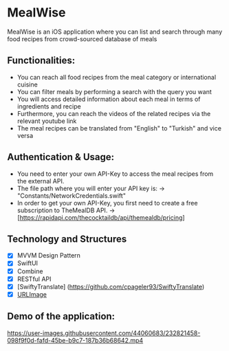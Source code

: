 # MealWise
MealWise is an iOS application where you can list and search through many food recipes from crowd-sourced database of meals

## Functionalities:
  - You can reach all food recipes from the meal category or international cuisine
  - You can filter meals by performing a search with the query you want
  - You will access detailed information about each meal in terms of ingredients and recipe 
  - Furthermore, you can reach the videos of the related recipes via the relevant youtube link
  - The meal recipes can be translated from "English" to "Turkish" and vice versa
  
## Authentication & Usage:
* You need to enter your own API-Key to access the meal recipes from the external API. 
* The file path where you will enter your API key is: -> "Constants/NetworkCredentials.swift"
* In order to get your own API-Key, you first need to create a free subscription to TheMealDB API. -> [https://rapidapi.com/thecocktaildb/api/themealdb/pricing]

## Technology and Structures
- [x] MVVM Design Pattern
- [x] SwiftUI
- [x] Combine
- [X] RESTful API
- [x] [SwiftyTranslate] (https://github.com/cpageler93/SwiftyTranslate)
- [x] [URLImage](https://github.com/dmytro-anokhin/url-image)

## Demo of the application:

https://user-images.githubusercontent.com/44060683/232821458-098f9f0d-fafd-45be-b9c7-187b36b68642.mp4

